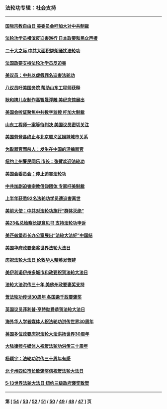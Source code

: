 ### 法轮功专辑：社会支持
---
#### [国际宗教自由日 美委员会吁加大对中共制裁](../../pages/nf4386/n13855021.md?11120430) 
#### [法轮功学员横滨反迫害游行 日本政要和民众声援](../../pages/nf4386/n13847132.md?11120430) 
#### [二十大之际 中共大面积绑架骚扰法轮功](../../pages/nf4386/n13846381.md?11120430) 
#### [法国政要支持法轮功学员反迫害](../../pages/nf4386/n13841970.md?11120430) 
#### [美议员：中共以虚假罪名迫害法轮功](../../pages/nf4386/n13841083.md?11120430) 
#### [八议员吁美国务院 帮助山东工程师获释](../../pages/nf4386/n13836379.md?11120430) 
#### [耿和携儿女制作高智晟浮雕 美纪念馆展出](../../pages/nf4386/n13829624.md?11120430) 
#### [美国会听证聚焦中共数字监控 吁加大制裁](../../pages/nf4386/n13825083.md?11120430) 
#### [山东工程师一案等待判决 美国议员密切关注](../../pages/nf4386/n13815065.md?11120430) 
#### [美国劳登县终止与北京顺义区姐妹城市关系](../../pages/nf4386/n13811030.md?11120430) 
#### [为取器官而杀人：发生在中国的活摘器官](../../pages/nf4386/n13794731.md?11120430) 
#### [纽约上州警民同乐 市长：张臂欢迎法轮功](../../pages/nf4386/n13794375.md?11120430) 
#### [美国会委员会：停止迫害法轮功](../../pages/nf4386/n13788164.md?11120430) 
#### [中共加剧迫害宗教信仰团体 专家吁美制裁](../../pages/nf4386/n13780252.md?11120430) 
#### [上半年获悉92名法轮功学员遭迫害离世](../../pages/nf4386/n13772701.md?11120430) 
#### [美前大使：中共对法轮功施行“群体灭绝”](../../pages/nf4386/n13771705.md?11120430) 
#### [美23名总检察长提意见书 支持法轮功申诉](../../pages/nf4386/n13766596.md?11120430) 
#### [美匹兹堡市长办公室展出“法轮大法好”中国结](../../pages/nf4386/n13749721.md?11120430) 
#### [美国华府政要褒奖世界法轮大法日](../../pages/nf4386/n13743770.md?11120430) 
#### [庆祝法轮大法日 伦敦华人精英发贺辞](../../pages/nf4386/n13741593.md?11120430) 
#### [美伊利诺伊州多城市和政要祝贺法轮大法日](../../pages/nf4386/n13737149.md?11120430) 
#### [法轮大法洪传三十年 美佛州政要褒奖支持](../../pages/nf4386/n13737103.md?11120430) 
#### [贺法轮功传世30周年 各国逾千政要褒奖](../../pages/nf4386/n13735828.md?11120430) 
#### [英国议员菲利普‧亨特勋爵恭贺法轮大法日](../../pages/nf4386/n13736187.md?11120430) 
#### [海外华人学者媒体人祝法轮功洪传世界30周年](../../pages/nf4386/n13735835.md?11120430) 
#### [英国多位政要庆祝法轮大法洪扬世界30周年](../../pages/nf4386/n13734739.md?11120430) 
#### [大陆律师与媒体人祝贺法轮功洪传三十周年](../../pages/nf4386/n13735062.md?11120430) 
#### [杨颖宇：法轮功洪传三十周年有感](../../pages/nf4386/n13734884.md?11120430) 
#### [北卡州四位市长致褒奖信祝贺法轮大法日](../../pages/nf4386/n13733292.md?11120430) 
#### [5·13世界法轮大法日 纽约三级政府褒奖致贺](../../pages/nf4386/n13732651.md?11120430) 

---
#### 第 [ [54](./54.md?11120430) / [53](./53.md?11120430) / [52](./52.md?11120430) / [51](./51.md?11120430) / [50](./50.md?11120430) / [49](./49.md?11120430) / [48](./48.md?11120430) / [47](./47.md?11120430) ] 页
